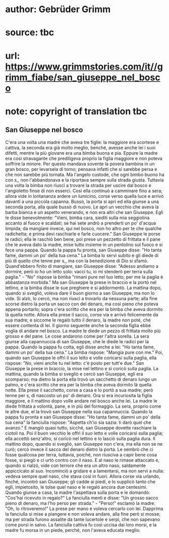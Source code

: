 # author: Gebrüder Grimm
# source: tbc
# url: https://www.grimmstories.com/it//grimm_fiabe/san_giuseppe_nel_bosco
# note: copyright of translation tbc

## San Giuseppe nel bosco 

C'era una volta una madre che aveva tre figlie: la maggiore era
scortese e cattiva, la seconda era già molto meglio, benché, avesse
anche lei i suoi difetti, mentre la più giovane era una bimba buona e
pia. Eppure la madre era così stravagante che prediligeva proprio la
figlia maggiore e non poteva soffrire la minore. Per questo mandava
sovente la povera bambina in un gran bosco, per levarsela di torno;
pensava infatti che si sarebbe persa e che non sarebbe più tornata. Ma
l'angelo custode, che ogni bimbo buono ha con s,, non l'abbandonava e
la riportava sempre sulla strada giusta. Tuttavia una volta la bimba non
riuscì a trovare la strada per uscire dal bosco e l'angioletto finse di
non esserci. Così ella continuò a camminare fino a sera; allora vide in
lontananza ardere un lumicino, corse verso quella luce e arrivò davanti
a una piccola capanna. Bussò, la porta si aprì ed ella giunse a una
seconda porta, alla quale bussò di nuovo. Le aprì un vecchio che aveva
la barba bianca e un aspetto venerando, e non era altri che san
Giuseppe. Egli le disse benevolmente: "Vieni, bimba cara, siediti sulla
mia seggiolina accanto al fuoco e scaldati; se hai sete andrò a
prenderti un po' d'acqua limpida; da mangiare invece, qui nel bosco,
non ho altro per te che qualche radichetta; e prima devi raschiarle e
farle cuocere." San Giuseppe le porse le radici; ella le raschiò ben
bene, poi prese un pezzetto di frittata e il pane che le aveva dato la
madre, mise tutto insieme in un pentolino sul fuoco e si fece una pappa.
Quando la pappa fu pronta, san Giuseppe disse: "Ho tanta fame, dammi un
po' della tua cena." La bimba lo servì subito e gli diede di più di
quello che tenne per s,, ma con la benedizione di Dio si sfamò.
Quand'ebbero finito di mangiare, san Giuseppe disse: "Adesso andiamo a
dormire, però io ho un letto solo: vacci tu, io mi stenderò per terra
sulla paglia." - "No" rispose la bimba "rimani pure nel tuo letto;
per me la paglia è abbastanza morbida." Ma san Giuseppe la prese in
braccio e la portò nel lettino, e la bimba disse le sue preghiere e si
addormentò. La mattina dopo, quando si svegliò, voleva dare il buon
giorno a san Giuseppe, ma non lo vide. Si alzò, lo cercò, ma non riuscì
a trovarlo da nessuna parte; alla fine scorse dietro la porta un sacco
con del denaro, ma così pieno che poteva appena portarlo; sopra c'era
scritto che era per la bimba che aveva dormito là quella notte. Allora
ella prese il sacco, corse via e arrivò felicemente da sua madre; e
siccome le regalò tutto il denaro, la madre non poté, che essere
contenta di lei. Il giorno seguente anche la seconda figlia ebbe voglia
di andare nel bosco. La madre le diede un pezzo di frittata molto più
grosso e del pane. Le cose andarono come per l'altra sorella. La sera
giunse alla capannuccia di san Giuseppe, che le diede le radici per la
pappa. Quando la pappa fu cotta, egli disse anche a lei: "Ho tanta
fame, dammi un po' della tua cena." La bimba rispose: "Mangia pure
con me." Poi, quando san Giuseppe le offrì il suo letto e volle
coricarsi sulla paglia, ella rispose: "No, vieni anche tu nel letto:
c'è posto per tutt'e due." San Giuseppe la prese in braccio, la mise
nel lettino e si coricò sulla paglia. La mattina, quando la bimba si
svegliò e cercò san Giuseppe, egli era scomparso; ma dietro la porta
ella trovò un sacchetto di denaro lungo un palmo, e c'era scritto che
era per la bimba che aveva dormito là quella notte. Ella prese il
sacchetto, corse a casa e lo portò a sua madre; però tenne per s, di
nascosto un po' di denaro. Ora si era incuriosita la figlia maggiore, e
il mattino dopo volle andare nel bosco anche lei. La madre le diede
frittata a volontà, pane, e in più del formaggio. La sera, proprio come
le altre due, el la trovò san Giuseppe nella sua capannuccia. Quando la
pappa fu pronta e san Giuseppe disse: "Ho tanta fame, dammi un po'
della tua cena" la fanciulla rispose: "Aspetta ch'io sia sazia: ti
darò quel che avanzo." E mangiò quasi tutto, sicché, san Giuseppe
dovette raschiare la ciotoli na. Poi il buon vecchio le offrì il suo
letto e volle coricarsi sulla paglia; ella accettò senz'altro, si
coricò nel lettino e lo lasciò sulla paglia dura. Il mattino dopo,
quando si svegliò, san Giuseppe non c'era, ma ella non se ne curò;
cercò invece il sacco del denaro dietro la porta. Le sembrò che ci fosse
qualcosa per terra, tuttavia, poiché, non riusciva a capir bene cosa
fosse, si piegò e ci urtò contro con il naso. E al naso le rimase
attaccato e, quando si rialzò, vide con terrore che era un altro naso,
saldamente appiccicato al suo. Incominciò a gridare e a lamentarsi, ma
non servì a nulla: vedeva sempre quel naso, che stava così in fuori.
Allora corse via urlando, finché, incontrò san Giuseppe; gli cadde ai
piedi, e lo supplicò tanto che egli, impietosito, le tolse quel naso e
le regalò ancora due centesimi. Quando giunse a casa, la madre
l'aspettava sulla porta e le domandò: "Cos'hai ricevuto in regalo?"
La fanciulla mentì e disse: "Un grosso sacco pieno di denaro, ma l'ho
perso per strada." - "Perso!" esclamò la madre. "Oh, lo
ritroveremo!" La prese per mano e voleva cercarlo con lei. Dapprima la
fanciulla si mise a piangere e non voleva andare, alla fine però si
mosse; ma per strada furono assalite da tante lucertole e serpi, che non
sapevano come porsi in salvo. La fanciulla cattiva fu così uccisa dai
loro morsi, e la madre fu morsa in un piede, perché, non l'aveva
educata meglio.
